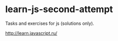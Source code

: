 # learn-js-second-attempt
Tasks and exercises for js (solutions only).

http://learn.javascript.ru/
